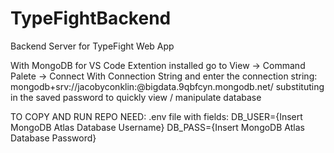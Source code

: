 # TypeFightBackend
Backend Server for TypeFight Web App

With MongoDB for VS Code Extention installed go to View -> Command Palete -> Connect With Connection String
and enter the connection string:
mongodb+srv://jacobyconklin:<password>@bigdata.9qbfcyn.mongodb.net/
substituting in the saved password to quickly view / manipulate database

TO COPY AND RUN REPO NEED:
.env file with fields: 
    DB_USER={Insert MongoDB Atlas Database Username}
    DB_PASS={Insert MongoDB Atlas Database Password}
